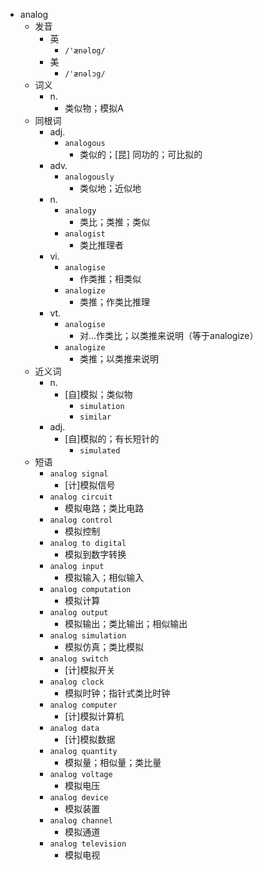 - analog
  - 发音
    - 英
      - `/'ænəlɒg/`
    - 美
      - `/'ænəlɔg/`
  - 词义
    - n.
      - 类似物；模拟A
  - 同根词
    - adj.
      - `analogous`
        - 类似的；[昆] 同功的；可比拟的
    - adv.
      - `analogously`
        - 类似地；近似地
    - n.
      - `analogy`
        - 类比；类推；类似
      - `analogist`
        - 类比推理者
    - vi.
      - `analogise`
        - 作类推；相类似
      - `analogize`
        - 类推；作类比推理
    - vt.
      - `analogise`
        - 对…作类比；以类推来说明（等于analogize）
      - `analogize`
        - 类推；以类推来说明
  - 近义词
    - n.
      - [自]模拟；类似物
        - `simulation`
        - `similar`
    - adj.
      - [自]模拟的；有长短针的
        - `simulated`
  - 短语
    - `analog signal`
      - [计]模拟信号 
    - `analog circuit`
      - 模拟电路；类比电路 
    - `analog control`
      - 模拟控制 
    - `analog to digital`
      - 模拟到数字转换 
    - `analog input`
      - 模拟输入；相似输入 
    - `analog computation`
      - 模拟计算 
    - `analog output`
      - 模拟输出；类比输出；相似输出 
    - `analog simulation`
      - 模拟仿真；类比模拟 
    - `analog switch`
      - [计]模拟开关 
    - `analog clock`
      - 模拟时钟；指针式类比时钟 
    - `analog computer`
      - [计]模拟计算机 
    - `analog data`
      - [计]模拟数据 
    - `analog quantity`
      - 模拟量；相似量；类比量 
    - `analog voltage`
      - 模拟电压 
    - `analog device`
      - 模拟装置 
    - `analog channel`
      - 模拟通道 
    - `analog television`
      - 模拟电视 
